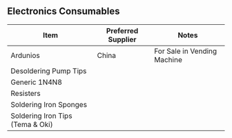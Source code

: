 
## Electronics Consumables

| Item                             | Preferred Supplier | Notes                       |
|----------------------------------|--------------------|-----------------------------|
| Ardunios                         | China              | For Sale in Vending Machine |
| Desoldering Pump Tips            |                    |                             |
| Generic 1N4N8                    |                    |                             |
| Resisters                        |                    |                             |
| Soldering Iron Sponges           |                    |                             |
| Soldering Iron Tips (Tema & Oki) |                    |                             |